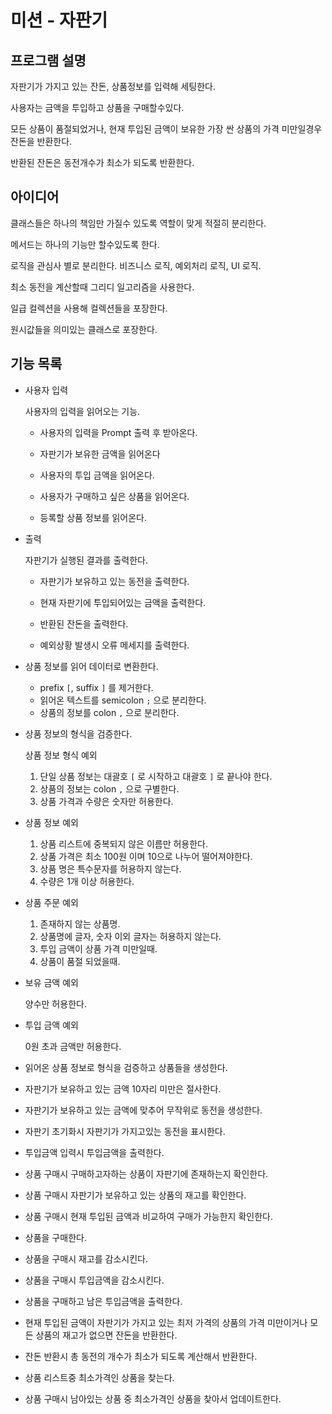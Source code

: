 # 미션 - 자판기
## 프로그램 설명

자판기가 가지고 있는 잔돈, 상품정보를 입력해 세팅한다.

사용자는 금액을 투입하고 상품을 구매할수있다.

모든 상품이 품절되었거나, 현재 투입된 금액이 보유한 가장 싼 상품의 가격 미만일경우 잔돈을 반환한다.

반환된 잔돈은 동전개수가 최소가 되도록 반환한다.

## 아이디어

클래스들은 하나의 책임만 가질수 있도록 역할이 맞게 적절히 분리한다.

메서드는 하나의 기능만 할수있도록 한다.

로직을 관심사 별로 분리한다. 비즈니스 로직, 예외처리 로직, UI 로직.

최소 동전을 계산할때 그리디 일고리즘을 사용한다.

일급 컬렉션을 사용해 컬렉션들을 포장한다.

원시값들을 의미있는 클래스로 포장한다.

## 기능 목록

- 사용자 입력

  사용자의 입력을 읽어오는 기능.

  - 사용자의 입력을 Prompt 출력 후 받아온다.

  - 자판기가 보유한 금액을 읽어온다
  - 사용자의 투입 금액을 읽어온다.
  - 사용자가 구매하고 싶은 상품을 읽어온다.
  - 등록할 상품 정보를 읽어온다.

- 출력

  자판기가 실행된 결과를 출력한다.

  - 자판기가 보유하고 있는 동전을 출력한다.
  - 현재 자판기에 투입되어있는 금액을 출력한다.
  - 반환된 잔돈을 출력한다.

  - 예외상황 발생시 오류 메세지를 출력한다.

- 상품 정보를 읽어 데이터로 변환한다.

  - prefix `[`, suffix `]` 를 제거한다.
  - 읽어온 텍스트를 semicolon `;` 으로 분리한다.
  - 상품의 정보를 colon `,` 으로 분리한다.

- 상품 정보의 형식을 검증한다.

  상품 정보 형식 예외
  1. 단일 상품 정보는 대괄호 `[` 로 시작하고 대괄호 `]` 로 끝나야 한다.
  2. 상품의 정보는 colon `,` 으로 구별한다.
  3. 상품 가격과 수량은 숫자만 허용한다.

- 상품 정보 예외

  1. 상품 리스트에 중복되지 않은 이름만 허용한다.
  2. 상품 가격은 최소 100원 이며 10으로 나누어 떨어져야한다.
  3. 상품 명은 특수문자를 허용하지 않는다.
  4. 수량은 1개 이상 허용한다.

- 상품 주문 예외

  1. 존재하지 않는 상품명.
  2. 상품명에 글자, 숫자 이외 글자는 허용하지 않는다.
  3. 투입 금액이 상품 가격 미만일때.
  4. 상품이 품절 되었을때.

- 보유 금액 예외
  
  양수만 허용한다.

- 투입 금액 예외

  0원 초과 금액만 허용한다.

- 읽어온 상품 정보로 형식을 검증하고 상품들을 생성한다.
- 자판기가 보유하고 있는 금액 10자리 미만은 절사한다.
- 자판기가 보유하고 있는 금액에 맞추어 무작위로 동전을 생성한다.
- 자판기 초기화시 자판기가 가지고있는 동전을 표시한다.
- 투입금액 입력시 투입금액을 출력한다.
- 상품 구매시 구매하고자하는 상품이 자판기에 존재하는지 확인한다.
- 상품 구매시 자판기가 보유하고 있는 상품의 재고를 확인한다.
- 상품 구매시 현재 투입된 금액과 비교하여 구매가 가능한지 확인한다.
- 상품을 구매한다.
- 상품을 구매시 재고를 감소시킨다.
- 상품을 구매시 투입금액을 감소시킨다.
- 상품을 구매하고 남은 투입금액을 출력한다.
- 현재 투입된 금액이 자판기가 가지고 있는 최저 가격의 상품의 가격 미만이거나 모든 상품의 재고가 없으면 잔돈을 반환한다.
- 잔돈 반환시 총 동전의 개수가 최소가 되도록 계산해서 반환한다.
- 상품 리스트중 최소가격인 상품을 찾는다.
- 상품 구매시 남아있는 상품 중 최소가격인 상품을 찾아서 업데이트한다.
